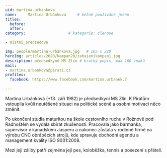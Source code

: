 ```yaml
---
uid: martina.urbankova
name:     Martina Urbánková  	# běžně používáné jméno
titles:
  before: 
  after:
category:                   # kategorie: clenove

- mistni_predsedove

img: people/martina-urbankova.jpg   # 165 x 220
heroImg: articles/2020/kampan20/zahajenikampan1.jpg
description: předsedkyně MS Zlín # kratký popis, max 160 znaků
mail:
- martina.urbankova@pirati.cz
profiles:
  facebook: https://www.facebook.com/martina.urbanek.7
  
---
```


Martina Urbánková (*13.  září 1982) je předsedkyní MS Zlín. K Pirátům vstoupila kvůli neutěšené situaci na politické scéně a osobní motivaci něco změnit.

Po ukončení studia maturitou na škole cestovního ruchu v Rožnově pod Radhoštěm se vydala sbírat zkušenosti. Pracovala jako barmanka, supervisor v kanadském Jasperu a nakonec zůstala v rodinné firmě na výrobu CNC obráběcích strojů, kde spravuje obchodní agendu a management kvality ISO 9001:2008.

Mezi její záliby patří zejména její pes, koloběžka, tennis a posezení s přáteli.
